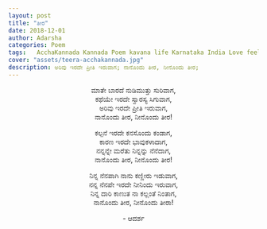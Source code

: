 ```yaml
---
layout: post
title: "ತೀರ"
date: 2018-12-01
author: Adarsha
categories: Poem
tags:	AcchaKannada Kannada Poem kavana life Karnataka India Love feelings heartbreak preethi Girl
cover: "assets/teera-acchakannada.jpg"
description: ಅರಿವು ಇರದೇ ಪ್ರೀತಿ ಇರುವಾಗ; ನಾನೊಂದು ತೀರ, ನೀನೊಂದು ತೀರ;
---
```


<p align ="center">ಮಾತೇ ಬಾರದೆ ನುಡಿಮುತ್ತು ಸುರಿವಾಗ,<br>
ಕಥೆಯೇ ಇರದೇ ಸ್ವಾರಸ್ಯ ಸಿಗುವಾಗ,<br>
ಅರಿವು ಇರದೇ ಪ್ರೀತಿ ಇರುವಾಗ,<br>
ನಾನೊಂದು ತೀರ, ನೀನೊಂದು ತೀರ!</p><!--more-->

<p align ="center">ಕಲ್ಪನೆ ಇರದೇ ಕನಸೊಂದು ಕಂಡಾಗ,<br>
ಕಾರಣ ಇರದೇ ಭಾವುಕಳಾದಾಗ,<br>
ನನ್ನನ್ನೇ ಮರೆತು ನಿನ್ನನ್ನು ನೆನೆದಾಗ,<br>
ನಾನೊಂದು ತೀರ, ನೀನೊಂದು ತೀರ!</p>

<p align ="center">ನಿನ್ನ ನೆನಪಾಗಿ ನಾನು ಕಣ್ಣೀರು ಇಡುವಾಗ,<br>
ನನ್ನ ನೆನಪೇ ಇರದೇ ನೀನಿಂದು ಇರುವಾಗ,<br>
ನಿನ್ನ ದಾರಿ ಕಾಣುತ ನಾ ಕಲ್ಲಂತೆ ನಿಂತಾಗ,<br>
ನಾನೊಂದು ತೀರ, ನೀನೊಂದು ತೀರಾ!</p>


<p align ="center">- ಆದರ್ಶ</p>
